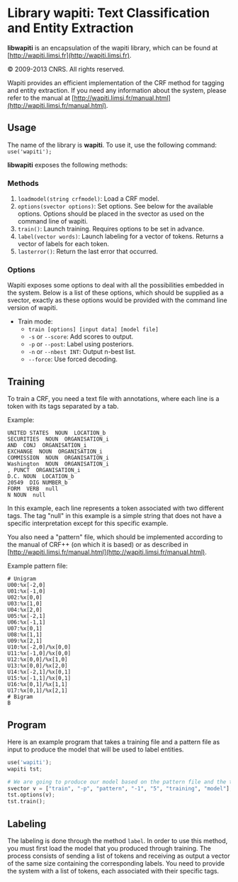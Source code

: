 # Library wapiti: Text Classification and Entity Extraction

**libwapiti** is an encapsulation of the wapiti library, which can be found at [http://wapiti.limsi.fr](http://wapiti.limsi.fr). 

© 2009-2013 CNRS. All rights reserved.

Wapiti provides an efficient implementation of the CRF method for tagging and entity extraction. If you need any information about the system, please refer to the manual at [http://wapiti.limsi.fr/manual.html](http://wapiti.limsi.fr/manual.html).

## Usage

The name of the library is **wapiti**. To use it, use the following command: `use('wapiti');`

**libwapiti** exposes the following methods:

### Methods

1. `loadmodel(string crfmodel)`: Load a CRF model.
2. `options(svector options)`: Set options. See below for the available options. Options should be placed in the svector as used on the command line of wapiti.
3. `train()`: Launch training. Requires options to be set in advance.
4. `label(vector words)`: Launch labeling for a vector of tokens. Returns a vector of labels for each token.
5. `lasterror()`: Return the last error that occurred.

### Options

Wapiti exposes some options to deal with all the possibilities embedded in the system. Below is a list of these options, which should be supplied as a svector, exactly as these options would be provided with the command line version of wapiti.

- Train mode:
  - `train [options] [input data] [model file]`
  - `-s` or `--score`: Add scores to output.
  - `-p` or `--post`: Label using posteriors.
  - `-n` or `--nbest INT`: Output n-best list.
  - `--force`: Use forced decoding.

## Training

To train a CRF, you need a text file with annotations, where each line is a token with its tags separated by a tab.

Example:
```
UNITED STATES  NOUN  LOCATION_b
SECURITIES  NOUN  ORGANISATION_i
AND  CONJ  ORGANISATION_i
EXCHANGE  NOUN  ORGANISATION_i
COMMISSION  NOUN  ORGANISATION_i
Washington  NOUN  ORGANISATION_i
, PUNCT  ORGANISATION_i
D.C. NOUN  LOCATION_b
20549  DIG NUMBER_b
FORM  VERB  null
N NOUN  null
```

In this example, each line represents a token associated with two different tags. The tag "null" in this example is a simple string that does not have a specific interpretation except for this specific example.

You also need a "pattern" file, which should be implemented according to the manual of CRF++ (on which it is based) or as described in [http://wapiti.limsi.fr/manual.html](http://wapiti.limsi.fr/manual.html).

Example pattern file:
```
# Unigram
U00:%x[-2,0]
U01:%x[-1,0]
U02:%x[0,0]
U03:%x[1,0]
U04:%x[2,0]
U05:%x[-2,1]
U06:%x[-1,1]
U07:%x[0,1]
U08:%x[1,1]
U09:%x[2,1]
U10:%x[-2,0]/%x[0,0]
U11:%x[-1,0]/%x[0,0]
U12:%x[0,0]/%x[1,0]
U13:%x[0,0]/%x[2,0]
U14:%x[-2,1]/%x[0,1]
U15:%x[-1,1]/%x[0,1]
U16:%x[0,1]/%x[1,1]
U17:%x[0,1]/%x[2,1]
# Bigram
B
```

## Program

Here is an example program that takes a training file and a pattern file as input to produce the model that will be used to label entities.

```python
use('wapiti');
wapiti tst;

# We are going to produce our model based on the pattern file and the training file
svector v = ["train", "-p", "pattern", "-1", "5", "training", "model"];
tst.options(v);
tst.train();
```

## Labeling

The labeling is done through the method `label`. In order to use this method, you must first load the model that you produced through training. The process consists of sending a list of tokens and receiving as output a vector of the same size containing the corresponding labels. You need to provide the system with a list of tokens, each associated with their specific tags.